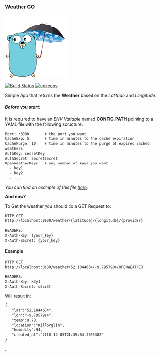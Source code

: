 ### Weather GO
![Logo](logo.png)

[![Build Status](https://travis-ci.org/flaviojmendes/weathergo.svg?branch=master)](https://travis-ci.org/flaviojmendes/weathergo)
[![codecov](https://codecov.io/gh/flaviojmendes/weathergo/branch/master/graph/badge.svg)](https://codecov.io/gh/flaviojmendes/weathergo)

Simple App that returns the __Weather__ based on the _Latitude_ and _Longitude_.

##### Before you start:

It is required to have an _ENV Variable_ named **CONFIG_PATH** 
 pointing to a YAML file with the following scructure.

```
Port: :8000       # the port you want
CacheExp: 5       # time in minutes to the cache expiration
CachePurge: 10    # time in minutes to the purge of expired cached weathers
AuthKey: secretKey
AuthSecret: secretSecret
OpenWeatherKeys:  # any number of keys you want
  - key1
  - key2
  - ...
``` 
_You can find an example of this file [here](config_sample.yml)._



**And now?**
 
To Get the weather you should do a GET Request to:

```
HTTP GET http://localhost:8000/weather/{latitude}/{longitude}/{provider}

HEADERS:
X-Auth-Key: {your_key}
X-Auth-Secret: {your_key}
```


#### Example

```
HTTP GET http://localhost:8000/weather/52.1044634/-9.7957984/OPENWEATHER

HEADERS:
X-Auth-Key: k3y1
X-Auth-Secret: s3cr3t

```

Will result in:

```
{  
   "lat":"52.1044634",
   "lon":"-9.7957984",
   "temp":9.78,
   "location":"Killorglin",
   "humidity":94,
   "created_at":"2018-12-05T21:39:04.769538Z"
}
```

.